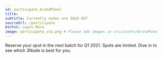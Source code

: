 ```yaml
---
id: participate_brandPanel
title:
subtitle: Currently nodes are SOLD OUT
sourceUrl: /participate
btnTxt: Learn More
image: participate_cta.png # Please add images in src/assets/brandPanel/\
---
```


Reserve your spot in the next batch for Q1 2021. Spots are limited. Dive in to see which 3Node is best for you.
